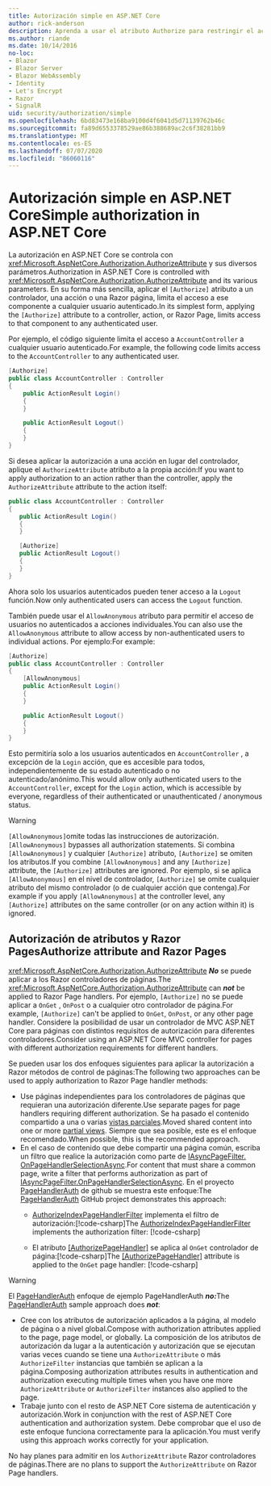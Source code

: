 ```yaml
---
title: Autorización simple en ASP.NET Core
author: rick-anderson
description: Aprenda a usar el atributo Authorize para restringir el acceso a ASP.NET Core controladores y acciones.
ms.author: riande
ms.date: 10/14/2016
no-loc:
- Blazor
- Blazor Server
- Blazor WebAssembly
- Identity
- Let's Encrypt
- Razor
- SignalR
uid: security/authorization/simple
ms.openlocfilehash: 6bd83473e168ba9100d4f6041d5d71139762b46c
ms.sourcegitcommit: fa89d6553378529ae86b388689ac2c6f38281bb9
ms.translationtype: MT
ms.contentlocale: es-ES
ms.lasthandoff: 07/07/2020
ms.locfileid: "86060116"
---
```

# <a name="simple-authorization-in-aspnet-core"></a><span data-ttu-id="41604-103">Autorización simple en ASP.NET Core</span><span class="sxs-lookup"><span data-stu-id="41604-103">Simple authorization in ASP.NET Core</span></span>

<a name="security-authorization-simple"></a>

<span data-ttu-id="41604-104">La autorización en ASP.NET Core se controla con <xref:Microsoft.AspNetCore.Authorization.AuthorizeAttribute> y sus diversos parámetros.</span><span class="sxs-lookup"><span data-stu-id="41604-104">Authorization in ASP.NET Core is controlled with <xref:Microsoft.AspNetCore.Authorization.AuthorizeAttribute> and its various parameters.</span></span> <span data-ttu-id="41604-105">En su forma más sencilla, aplicar el `[Authorize]` atributo a un controlador, una acción o una Razor página, limita el acceso a ese componente a cualquier usuario autenticado.</span><span class="sxs-lookup"><span data-stu-id="41604-105">In its simplest form, applying the `[Authorize]` attribute to a controller, action, or Razor Page, limits access to that component to any authenticated user.</span></span>

<span data-ttu-id="41604-106">Por ejemplo, el código siguiente limita el acceso a `AccountController` a cualquier usuario autenticado.</span><span class="sxs-lookup"><span data-stu-id="41604-106">For example, the following code limits access to the `AccountController` to any authenticated user.</span></span>

```csharp
[Authorize]
public class AccountController : Controller
{
    public ActionResult Login()
    {
    }

    public ActionResult Logout()
    {
    }
}
```

<span data-ttu-id="41604-107">Si desea aplicar la autorización a una acción en lugar del controlador, aplique el `AuthorizeAttribute` atributo a la propia acción:</span><span class="sxs-lookup"><span data-stu-id="41604-107">If you want to apply authorization to an action rather than the controller, apply the `AuthorizeAttribute` attribute to the action itself:</span></span>

```csharp
public class AccountController : Controller
{
   public ActionResult Login()
   {
   }

   [Authorize]
   public ActionResult Logout()
   {
   }
}
```

<span data-ttu-id="41604-108">Ahora solo los usuarios autenticados pueden tener acceso a la `Logout` función.</span><span class="sxs-lookup"><span data-stu-id="41604-108">Now only authenticated users can access the `Logout` function.</span></span>

<span data-ttu-id="41604-109">También puede usar el `AllowAnonymous` atributo para permitir el acceso de usuarios no autenticados a acciones individuales.</span><span class="sxs-lookup"><span data-stu-id="41604-109">You can also use the `AllowAnonymous` attribute to allow access by non-authenticated users to individual actions.</span></span> <span data-ttu-id="41604-110">Por ejemplo:</span><span class="sxs-lookup"><span data-stu-id="41604-110">For example:</span></span>

```csharp
[Authorize]
public class AccountController : Controller
{
    [AllowAnonymous]
    public ActionResult Login()
    {
    }

    public ActionResult Logout()
    {
    }
}
```

<span data-ttu-id="41604-111">Esto permitiría solo a los usuarios autenticados en `AccountController` , a excepción de la `Login` acción, que es accesible para todos, independientemente de su estado autenticado o no autenticado/anónimo.</span><span class="sxs-lookup"><span data-stu-id="41604-111">This would allow only authenticated users to the `AccountController`, except for the `Login` action, which is accessible by everyone, regardless of their authenticated or unauthenticated / anonymous status.</span></span>

> [!WARNING]
> <span data-ttu-id="41604-112">`[AllowAnonymous]`omite todas las instrucciones de autorización.</span><span class="sxs-lookup"><span data-stu-id="41604-112">`[AllowAnonymous]` bypasses all authorization statements.</span></span> <span data-ttu-id="41604-113">Si combina `[AllowAnonymous]` y cualquier `[Authorize]` atributo, `[Authorize]` se omiten los atributos.</span><span class="sxs-lookup"><span data-stu-id="41604-113">If you combine `[AllowAnonymous]` and any `[Authorize]` attribute, the `[Authorize]` attributes are ignored.</span></span> <span data-ttu-id="41604-114">Por ejemplo, si se aplica `[AllowAnonymous]` en el nivel de controlador, `[Authorize]` se omite cualquier atributo del mismo controlador (o de cualquier acción que contenga).</span><span class="sxs-lookup"><span data-stu-id="41604-114">For example if you apply `[AllowAnonymous]` at the controller level, any `[Authorize]` attributes on the same controller (or on any action within it) is ignored.</span></span>

<a name="aarp"></a>

## <a name="authorize-attribute-and-razor-pages"></a><span data-ttu-id="41604-115">Autorización de atributos y Razor Pages</span><span class="sxs-lookup"><span data-stu-id="41604-115">Authorize attribute and Razor Pages</span></span>

<span data-ttu-id="41604-116"><xref:Microsoft.AspNetCore.Authorization.AuthorizeAttribute> ***No*** se puede aplicar a los Razor controladores de páginas.</span><span class="sxs-lookup"><span data-stu-id="41604-116">The <xref:Microsoft.AspNetCore.Authorization.AuthorizeAttribute> can ***not*** be applied to Razor Page handlers.</span></span> <span data-ttu-id="41604-117">Por ejemplo, `[Authorize]` no se puede aplicar a `OnGet` , `OnPost` o a cualquier otro controlador de página.</span><span class="sxs-lookup"><span data-stu-id="41604-117">For example, `[Authorize]` can't be applied to `OnGet`, `OnPost`, or any other page handler.</span></span> <span data-ttu-id="41604-118">Considere la posibilidad de usar un controlador de MVC ASP.NET Core para páginas con distintos requisitos de autorización para diferentes controladores.</span><span class="sxs-lookup"><span data-stu-id="41604-118">Consider using an ASP.NET Core MVC controller for pages with different authorization requirements for different handlers.</span></span>

<span data-ttu-id="41604-119">Se pueden usar los dos enfoques siguientes para aplicar la autorización a Razor métodos de control de páginas:</span><span class="sxs-lookup"><span data-stu-id="41604-119">The following two approaches can be used to apply authorization to Razor Page handler methods:</span></span>

* <span data-ttu-id="41604-120">Use páginas independientes para los controladores de páginas que requieran una autorización diferente.</span><span class="sxs-lookup"><span data-stu-id="41604-120">Use separate pages for page handlers requiring different authorization.</span></span> <span data-ttu-id="41604-121">Se ha pasado el contenido compartido a una o varias [vistas parciales](xref:mvc/views/partial).</span><span class="sxs-lookup"><span data-stu-id="41604-121">Moved shared content into one or more [partial views](xref:mvc/views/partial).</span></span> <span data-ttu-id="41604-122">Siempre que sea posible, este es el enfoque recomendado.</span><span class="sxs-lookup"><span data-stu-id="41604-122">When possible, this is the recommended approach.</span></span>
* <span data-ttu-id="41604-123">En el caso de contenido que debe compartir una página común, escriba un filtro que realice la autorización como parte de [IAsyncPageFilter. OnPageHandlerSelectionAsync](xref:Microsoft.AspNetCore.Mvc.Filters.IAsyncPageFilter.OnPageHandlerSelectionAsync%2A).</span><span class="sxs-lookup"><span data-stu-id="41604-123">For content that must share a common page, write a filter that performs authorization as part of [IAsyncPageFilter.OnPageHandlerSelectionAsync](xref:Microsoft.AspNetCore.Mvc.Filters.IAsyncPageFilter.OnPageHandlerSelectionAsync%2A).</span></span> <span data-ttu-id="41604-124">En el proyecto [PageHandlerAuth](https://github.com/dotnet/AspNetCore.Docs/tree/master/aspnetcore/security/authorization/simple/samples/3.1/PageHandlerAuth) de github se muestra este enfoque:</span><span class="sxs-lookup"><span data-stu-id="41604-124">The [PageHandlerAuth](https://github.com/dotnet/AspNetCore.Docs/tree/master/aspnetcore/security/authorization/simple/samples/3.1/PageHandlerAuth) GitHub project demonstrates this approach:</span></span>
  * <span data-ttu-id="41604-125">[AuthorizeIndexPageHandlerFilter](https://github.com/dotnet/AspNetCore.Docs/blob/master/aspnetcore/security/authorization/simple/samples/3.1/PageHandlerAuth/AuthorizeIndexPageHandlerFilter.cs) implementa el filtro de autorización:[!code-csharp[](~/security/authorization/simple/samples/3.1/PageHandlerAuth/Pages/Index.cshtml.cs?name=snippet)]</span><span class="sxs-lookup"><span data-stu-id="41604-125">The [AuthorizeIndexPageHandlerFilter](https://github.com/dotnet/AspNetCore.Docs/blob/master/aspnetcore/security/authorization/simple/samples/3.1/PageHandlerAuth/AuthorizeIndexPageHandlerFilter.cs) implements the authorization filter: [!code-csharp[](~/security/authorization/simple/samples/3.1/PageHandlerAuth/Pages/Index.cshtml.cs?name=snippet)]</span></span>

  * <span data-ttu-id="41604-126">El atributo [[AuthorizePageHandler]](https://github.com/dotnet/AspNetCore.Docs/tree/master/aspnetcore/security/authorization/simple/samples/3.1/PageHandlerAuth/Pages/Index.cshtml.cs#L16) se aplica al `OnGet` controlador de página:[!code-csharp[](~/security/authorization/simple/samples/3.1/PageHandlerAuth/AuthorizeIndexPageHandlerFilter.cs?name=snippet)]</span><span class="sxs-lookup"><span data-stu-id="41604-126">The [[AuthorizePageHandler]](https://github.com/dotnet/AspNetCore.Docs/tree/master/aspnetcore/security/authorization/simple/samples/3.1/PageHandlerAuth/Pages/Index.cshtml.cs#L16) attribute is applied to the `OnGet` page handler: [!code-csharp[](~/security/authorization/simple/samples/3.1/PageHandlerAuth/AuthorizeIndexPageHandlerFilter.cs?name=snippet)]</span></span>

> [!WARNING]
> <span data-ttu-id="41604-127">El [PageHandlerAuth](https://github.com/pranavkm/PageHandlerAuth) enfoque de ejemplo PageHandlerAuth ***no:***</span><span class="sxs-lookup"><span data-stu-id="41604-127">The [PageHandlerAuth](https://github.com/pranavkm/PageHandlerAuth) sample approach does ***not***:</span></span>
> * <span data-ttu-id="41604-128">Cree con los atributos de autorización aplicados a la página, al modelo de página o a nivel global.</span><span class="sxs-lookup"><span data-stu-id="41604-128">Compose with authorization attributes applied to the page, page model, or globally.</span></span> <span data-ttu-id="41604-129">La composición de los atributos de autorización da lugar a la autenticación y autorización que se ejecutan varias veces cuando se tiene una `AuthorizeAttribute` o más `AuthorizeFilter` instancias que también se aplican a la página.</span><span class="sxs-lookup"><span data-stu-id="41604-129">Composing authorization attributes results in authentication and authorization executing multiple times when you have one more `AuthorizeAttribute` or `AuthorizeFilter` instances also applied to the page.</span></span>
> * <span data-ttu-id="41604-130">Trabaje junto con el resto de ASP.NET Core sistema de autenticación y autorización.</span><span class="sxs-lookup"><span data-stu-id="41604-130">Work in conjunction with the rest of ASP.NET Core authentication and authorization system.</span></span> <span data-ttu-id="41604-131">Debe comprobar que el uso de este enfoque funciona correctamente para la aplicación.</span><span class="sxs-lookup"><span data-stu-id="41604-131">You must verify using this approach works correctly for your application.</span></span>

<span data-ttu-id="41604-132">No hay planes para admitir en los `AuthorizeAttribute` Razor controladores de páginas.</span><span class="sxs-lookup"><span data-stu-id="41604-132">There are no plans to support the `AuthorizeAttribute` on Razor Page handlers.</span></span> 
